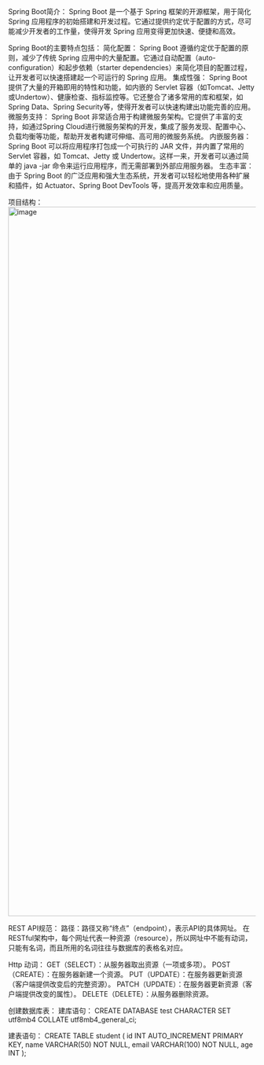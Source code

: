 Spring Boot简介：
Spring Boot 是一个基于 Spring 框架的开源框架，用于简化 Spring 应用程序的初始搭建和开发过程。它通过提供约定优于配置的方式，尽可能减少开发者的工作量，使得开发 Spring 应用变得更加快速、便捷和高效。

Spring Boot的主要特点包括：
简化配置： Spring Boot 遵循约定优于配置的原则，减少了传统 Spring 应用中的大量配置。它通过自动配置（auto-configuration）和起步依赖（starter dependencies）来简化项目的配置过程，让开发者可以快速搭建起一个可运行的 Spring 应用。
集成性强： Spring Boot 提供了大量的开箱即用的特性和功能，如内嵌的 Servlet 容器（如Tomcat、Jetty或Undertow）、健康检查、指标监控等。它还整合了诸多常用的库和框架，如Spring Data、Spring Security等，使得开发者可以快速构建出功能完善的应用。
微服务支持： Spring Boot 非常适合用于构建微服务架构。它提供了丰富的支持，如通过Spring Cloud进行微服务架构的开发，集成了服务发现、配置中心、负载均衡等功能，帮助开发者构建可伸缩、高可用的微服务系统。
内嵌服务器： Spring Boot 可以将应用程序打包成一个可执行的 JAR 文件，并内置了常用的 Servlet 容器，如 Tomcat、Jetty 或 Undertow。这样一来，开发者可以通过简单的 java -jar 命令来运行应用程序，而无需部署到外部应用服务器。
生态丰富： 由于 Spring Boot 的广泛应用和强大生态系统，开发者可以轻松地使用各种扩展和插件，如 Actuator、Spring Boot DevTools 等，提高开发效率和应用质量。


项目结构：
<img width="1346" height="1444" alt="image" src="https://github.com/user-attachments/assets/8d9d0dfe-9946-440b-9534-44f38c15ab97" />


REST API规范：
路径：路径又称“终点”（endpoint），表示API的具体网址。
在RESTful架构中，每个网址代表一种资源（resource），所以网址中不能有动词，只能有名词，而且所用的名词往往与数据库的表格名对应。

Http 动词：
GET（SELECT）：从服务器取出资源（一项或多项）。
POST（CREATE）：在服务器新建一个资源。
PUT（UPDATE）：在服务器更新资源（客户端提供改变后的完整资源）。
PATCH（UPDATE）：在服务器更新资源（客户端提供改变的属性）。
DELETE（DELETE）：从服务器删除资源。

创建数据库表：
建库语句：
CREATE DATABASE test
  CHARACTER SET utf8mb4
  COLLATE utf8mb4_general_ci;
  
建表语句：
CREATE TABLE student (
  id INT AUTO_INCREMENT PRIMARY KEY,
  name VARCHAR(50) NOT NULL,
  email VARCHAR(100) NOT NULL,
  age INT
);
